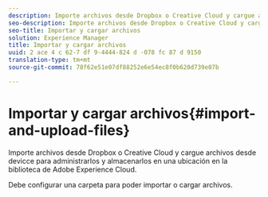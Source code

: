 ```yaml
---
description: Importe archivos desde Dropbox o Creative Cloud y cargue archivos desde devicce para administrarlos y almacenarlos en una ubicación en la biblioteca de Adobe Experience Cloud.
seo-description: Importe archivos desde Dropbox o Creative Cloud y cargue archivos desde devicce para administrarlos y almacenarlos en una ubicación en la biblioteca de Adobe Experience Cloud.
seo-title: Importar y cargar archivos
solution: Experience Manager
title: Importar y cargar archivos
uuid: 2 ace 4 c 62-7 df 9-4444-824 d -078 fc 87 d 9150
translation-type: tm+mt
source-git-commit: 78f62e51e07df88252e6e54ec8f0b620d739e07b

---
```



# Importar y cargar archivos{#import-and-upload-files}

Importe archivos desde Dropbox o Creative Cloud y cargue archivos desde devicce para administrarlos y almacenarlos en una ubicación en la biblioteca de Adobe Experience Cloud.

Debe configurar una carpeta para poder importar o cargar archivos.
